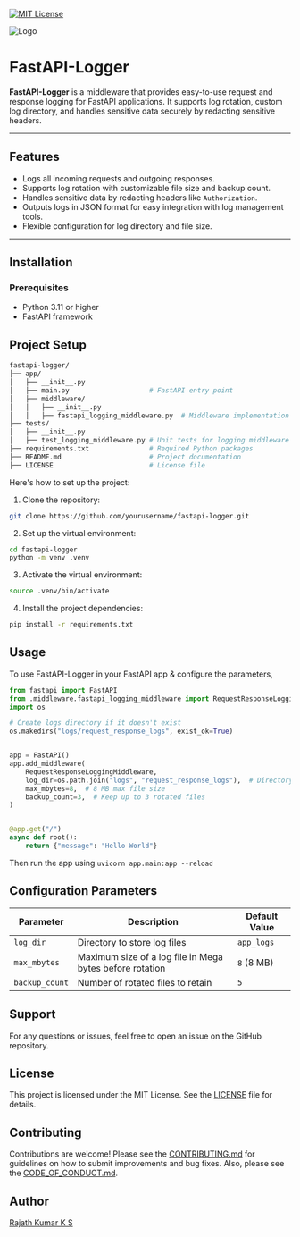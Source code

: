 [![MIT License](https://img.shields.io/badge/License-MIT-green.svg)](https://choosealicense.com/licenses/mit/)

![Logo](https://analogdatagh-readmeimg.s3.ap-south-1.amazonaws.com/logo/pyrestsmall.png)

# FastAPI-Logger

**FastAPI-Logger** is a middleware that provides easy-to-use request and response logging for FastAPI applications. It supports log rotation, custom log directory, and handles sensitive data securely by redacting sensitive headers.

---

## Features

- Logs all incoming requests and outgoing responses.
- Supports log rotation with customizable file size and backup count.
- Handles sensitive data by redacting headers like `Authorization`.
- Outputs logs in JSON format for easy integration with log management tools.
- Flexible configuration for log directory and file size.

---

## Installation

### Prerequisites
- Python 3.11 or higher
- FastAPI framework

## Project Setup

```bash
fastapi-logger/
├── app/
│   ├── __init__.py
│   ├── main.py                    # FastAPI entry point
│   ├── middleware/
│   │   ├── __init__.py
│   │   ├── fastapi_logging_middleware.py  # Middleware implementation
├── tests/
│   ├── __init__.py
│   ├── test_logging_middleware.py # Unit tests for logging middleware
├── requirements.txt               # Required Python packages
├── README.md                      # Project documentation
├── LICENSE                        # License file
```

Here's how to set up the project:

1. Clone the repository:

```bash
git clone https://github.com/yourusername/fastapi-logger.git
```

2. Set up the virtual environment:

```bash
cd fastapi-logger
python -m venv .venv
```

3. Activate the virtual environment:

```bash
source .venv/bin/activate
```

4. Install the project dependencies:

```bash
pip install -r requirements.txt
```

## Usage

To use FastAPI-Logger in your FastAPI app & configure the parameters,

```python
from fastapi import FastAPI
from .middleware.fastapi_logging_middleware import RequestResponseLoggingMiddleware
import os

# Create logs directory if it doesn't exist
os.makedirs("logs/request_response_logs", exist_ok=True)


app = FastAPI()
app.add_middleware(
    RequestResponseLoggingMiddleware,
    log_dir=os.path.join("logs", "request_response_logs"),  # Directory for log files
    max_mbytes=8,  # 8 MB max file size
    backup_count=3,  # Keep up to 3 rotated files
)


@app.get("/")
async def root():
    return {"message": "Hello World"}

```

Then run the app using `uvicorn app.main:app --reload`

## Configuration Parameters

| Parameter      | Description                                    | Default Value         |
|----------------|------------------------------------------------|-----------------------|
| `log_dir`      | Directory to store log files                  | `app_logs`            |
| `max_mbytes`    | Maximum size of a log file in Mega bytes before rotation | `8` (8 MB) |
| `backup_count` | Number of rotated files to retain             | `5`                   |

## Support

For any questions or issues, feel free to open an issue on the GitHub repository.

## License

This project is licensed under the MIT License. See the [LICENSE](LICENSE) file for details.

## Contributing

Contributions are welcome! Please see the [CONTRIBUTING.md](CONTRIBUTING.md) for guidelines on how to submit improvements and bug fixes. Also, please see the [CODE_OF_CONDUCT.md](CODE_OF_CONDUCT.md).

## Author

[Rajath Kumar K S](https://github.com/analogdata)
